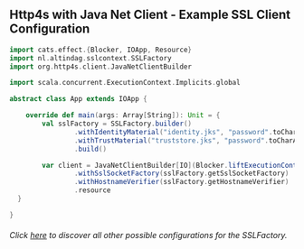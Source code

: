 ## Http4s with Java Net Client - Example SSL Client Configuration

```scala
import cats.effect.{Blocker, IOApp, Resource}
import nl.altindag.sslcontext.SSLFactory
import org.http4s.client.JavaNetClientBuilder

import scala.concurrent.ExecutionContext.Implicits.global

abstract class App extends IOApp {

    override def main(args: Array[String]): Unit = {
        val sslFactory = SSLFactory.builder()
                .withIdentityMaterial("identity.jks", "password".toCharArray)
                .withTrustMaterial("truststore.jks", "password".toCharArray)
                .build()

        var client = JavaNetClientBuilder[IO](Blocker.liftExecutionContext(global))
                .withSslSocketFactory(sslFactory.getSslSocketFactory)
                .withHostnameVerifier(sslFactory.getHostnameVerifier)
                .resource
  }

}
```
###### Click [here](../usage.html) to discover all other possible configurations for the SSLFactory.